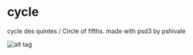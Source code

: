 # cycle
cycle des quintes / Circle of fifths. 
made with psd3 by pshivale

![alt tag](https://github.com/antoinecarto/cycle/issues/1)


